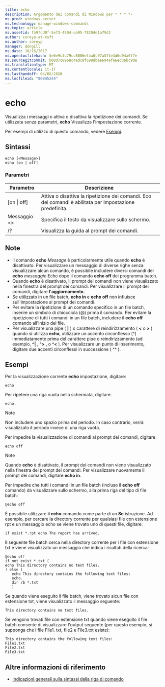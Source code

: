 ```yaml
---
title: echo
description: Argomento dei comandi di Windows per * * * *-
ms.prod: windows-server
ms.technology: manage-windows-commands
ms.topic: article
ms.assetid: fb9fcd0f-5e73-4504-aa95-78204e1a79d3
author: coreyp-at-msft
ms.author: coreyp
manager: dongill
ms.date: 10/16/2017
ms.openlocfilehash: 5e6e9c3c79cc8006efba0c97a574e3d6d94a6f7e
ms.sourcegitcommit: b00d7c8968c4adc8f699dbee694afe6ed36bc9de
ms.translationtype: MT
ms.contentlocale: it-IT
ms.lasthandoff: 04/08/2020
ms.locfileid: "80845244"
---
```

# <a name="echo"></a>echo



Visualizza i messaggi o attiva o disattiva la ripetizione dei comandi. Se utilizzata senza parametri, **echo** Visualizza l'impostazione corrente.

Per esempi di utilizzo di questo comando, vedere [Esempi](#examples).

## <a name="syntax"></a>Sintassi

```
echo [<Message>]
echo [on | off]
```

### <a name="parameters"></a>Parametri

|Parametro|Descrizione|
|---------|-----------|
|[on \| off]|Attiva o disattiva la ripetizione dei comandi. Eco dei comandi è abilitata per impostazione predefinita.|
|Messaggio \<>|Specifica il testo da visualizzare sullo schermo.|
|/?|Visualizza la guida al prompt dei comandi.|

## <a name="remarks"></a>Note

-   Il comando **echo** *Message* è particolarmente utile quando **echo** è disattivato. Per visualizzare un messaggio di diverse righe senza visualizzare alcun comando, è possibile includere diversi comandi del **echo** *messaggio* Echo dopo il comando **echo off** del programma batch.
-   Quando **echo** è disattivato, il prompt dei comandi non viene visualizzato nella finestra del prompt dei comandi. Per visualizzare il prompt dei comandi, digitare **l'aggiornamento.**
-   Se utilizzato in un file batch, **echo in** e **echo off** non influisce sull'impostazione al prompt dei comandi.
-   Per evitare la ripetizione di un comando specifico in un file batch, inserire un simbolo di chiocciola (@) prima il comando. Per evitare la ripetizione di tutti i comandi in un file batch, includere il **echo off** comando all'inizio del file.
-   Per visualizzare una pipe ( **|** ) o carattere di reindirizzamento ( **<** o **>** ) quando si utilizza **echo**, utilizzare un accento circonflesso (^) immediatamente prima del carattere pipe o reindirizzamento (ad esempio, **^|** , **^>** , o **^<** ). Per visualizzare un punto di inserimento, digitare due accenti circonflessi in successione ( **^^** ).

## <a name="examples"></a>Esempi

Per la visualizzazione corrente **echo** impostazione, digitare:

```
echo
```

Per ripetere una riga vuota nella schermata, digitare:

```
echo.
```

> [!NOTE]
> Non includere uno spazio prima del periodo. In caso contrario, verrà visualizzato il periodo invece di una riga vuota.

Per impedire la visualizzazione di comandi al prompt dei comandi, digitare:

```
echo off 
```

> [!NOTE]
> Quando **echo** è disattivato, il prompt dei comandi non viene visualizzato nella finestra del prompt dei comandi. Per visualizzare nuovamente il prompt dei comandi, digitare **echo in**.

Per impedire che tutti i comandi in un file batch (incluso il **echo off** comando) da visualizzare sullo schermo, alla prima riga del tipo di file batch:

```
@echo off
```

È possibile utilizzare il **echo** comando come parte di un **Se** istruzione. Ad esempio, per cercare la directory corrente per qualsiasi file con estensione rpt e un messaggio echo se viene trovato uno di questi file, digitare:

```
if exist *.rpt echo The report has arrived.
```

Il seguente file batch cerca nella directory corrente per i file con estensione txt e viene visualizzato un messaggio che indica i risultati della ricerca:

```
@echo off
if not exist *.txt (
echo This directory contains no text files.
) else (
   echo This directory contains the following text files:
   echo.
   dir /b *.txt
   )
```

Se quando viene eseguito il file batch, viene trovato alcun file con estensione txt, viene visualizzato il messaggio seguente:

```
This directory contains no text files.
```

Se vengono trovati file con estensione txt quando viene eseguito il file batch consente di visualizzare l'output seguente (per questo esempio, si supponga che i file File1. txt, file2 e File3.txt esiste):

```
This directory contains the following text files:
File1.txt
File2.txt
File3.txt
```

## <a name="additional-references"></a>Altre informazioni di riferimento

- [Indicazioni generali sulla sintassi della riga di comando](command-line-syntax-key.md)
